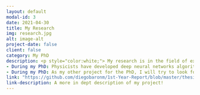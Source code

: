 ```yaml
---
layout: default
modal-id: 3
date: 2021-04-30
title: My Research
img: research.jpg
alt: image-alt
project-date: false
client: false
category: My PhD
description: <p style="color:white;"> My research is in the field of experimental high energy physics. First, my review for experts. You can skip the next paragraph if you are not familiar with physics but you can come back to it later.</p><p style="color:white;"> I am currently working in the ATLAS collaboration, measuring the performance of the tau identification algorithm. I will derive the corresponding scale factors to correct the Monte Carlo simulations to better model the real data. My research is motivated by the independence of this measurement from lepton universality violation effects, because we use Z boson decays as source of our events. The other part of my PhD was dedicated to a standard model precision measurement. We observed VBF Z production in tau-tau final states. Our final goal is to use this measurement as a probe for beyond standard model physics in the high-mass di-tau spectrum.</p> <p style="color:white;"> Let's start by clarigying what is the field of experimental high energy physics (HEP). At school, we were all told that matter is made of fundamental pieces called atoms. Unfortunately (fortunately for physicists I would say), this is not the whole story. Atoms have a nucleus formed of protons and neutrons, sorrounded by a cloud of electrons. However, since the 1930s physycists discovered more particles besides the proton, the neutron and the electron. Now, we even know that protons and neutrons are composed of other fundamental particles called quarks and gluons!</p> <p style="color:white;"> Scientists have embarked theirselfs into the enterprise of discovering new particles, measuring their properties and stablishing the set of laws and relations between the fundamental pieces of our universe. This is what we call HEP.</p><p style="color:white;">Now, let's explain, why experimental HEP? In raw terms, the field of HEP is split in two big branches. First, theoretical physicists, the scientists in charge of proposing the models (theories), predicting the values for physical quantities, like the mass of the particles or the electric charge, and modelling the phenomena that particles undergo when they interact with detectors. Complementary to this big effort, we have experimental physicists, the branch that I belong to. We build the detectors; we study the interaction between the particles and the machines; and we record, calibrate and analyse the data produced by the detectors.</p><p style="color:white;"> At the moment, we know that there are 63 fundamental particles, we do not have time to talk about all of them here! Therefore, I will focus on the most important ones from the point of view of my research. These days, our understanding of elementary particles is described by the Standard Model (SM) of particle physics. This is the common framework of HEP and the most explicative and predictive physics theory we currently have. Phenomena like the interaction of electrons with light, and the radioactivity are explained by the SM.</p> <p style="color:white;"> The SM states that every particle that is electrically charged, like the electron or the proton, interacts with light - this is what we call electromagnetic interactions. Light itself can be described as being composed of particles which are called photons.<figure><img src='img/portfolio/egammap.png' alt='missing' /><figcaption>In atoms, the electric interaction between protons in the nucleous and electrons around, can be undertand as if the charged particles were exchanging photons (ligth particles).</figcaption></figure></p> <p style="color:white;"> Radioactivity in atoms, which weak forces are responsible for, can be explained by the exchange of other particles named the W and the Z bosons. But not only electrons are involved in weak and electromagnetic interactions.</p> <p style="color:white;"> Electrons have bigger brothers! They are called the muon and the tau. The muon is 200 times more masssive than the electron and the tau is 3500 times more massive! Myy research focus on the tau particles! <figure><img  src="img/leptons.png" alt='missing' /><figcaption>In the SM the only difference between taus, muons and electrons is their mass.</figcaption></figure></p> <p style="color:white;"> In part because of their mass, taus are short-lived particles and they can decay into lighter particles like the muon or the electron.  This is the way we actually "see" taus in our detectors, we infere that they were there because we can see their decay products. </p> <p style="color:white;"> I work with the ATLAS (A Toroidal LHC ApparatuS) detector. This is a BIG particle detector located at the Large Hadron Collider (LHC), the biggest and most energetic particle accelerator/collider on earth! <figure><img  src="img/portfolio/MeAndATLAS.jpg" alt='missing' /><figcaption>Me, inside the ATLAS cavern! The detector is approximately 30m long and is as tall as a nine storeys building!</figcaption></figure></p><p style="color:white;"> In the ATLAS collaboration, I have been involved in a cuple of activities. I will make a list here:
- During my PhD: Physicists have developed deep neural networks algorithms which can identify tau particles. These algorithms have been trained on simulations and my research is about measuring the performace of this algorithms in the real data from the collisions. Finally, I dervie correction factors for the simulation. 
- During my PhD: As my other project for the PhD, I will try to look for new physics beyond the SM, using taus.</p>
link: "https://github.com/diegobaronm/1st-Year-Report/blob/master/thesis_main.pdf"
link-description: A more in dept description of my project!
---
```


